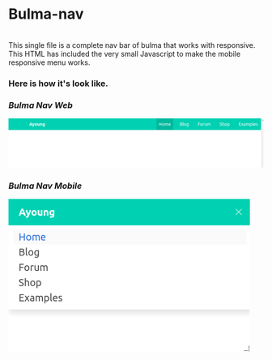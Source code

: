 # Bulma-nav
<br/>
This single file is a complete nav bar of bulma that works with responsive.
This HTML has included the very small Javascript to make the mobile responsive menu works.

### Here is how it's look like.
### <i>Bulma Nav Web</i>
![Bulma Nav Web](https://raw.githubusercontent.com/mrayoung/bulma-nav/master/nav-bar-web.png)

### <i>Bulma Nav Mobile</i>
![Bulma Nav Mobile](https://raw.githubusercontent.com/mrayoung/bulma-nav/master/nav-bar-mobile.png)


